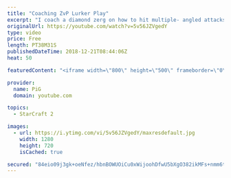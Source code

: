 ```yaml
---
title: "Coaching ZvP Lurker Play"
excerpt: "I coach a diamond zerg on how to hit multiple- angled attacks to allow his lurker pushes to get in position -- Watch live at https://www.twitch.tv/x5_pig"
originalUrl: https://youtube.com/watch?v=5v56JZVgedY
type: video
price: Free
length: PT38M31S
publishedDateTime: 2018-12-21T08:44:06Z
heat: 50

featuredContent: "<iframe width=\"800\" height=\"500\" frameborder=\"0\" src=\"https://www.youtube.com/embed/5v56JZVgedY\" allow=\"accelerometer; autoplay; encrypted-media; gyroscope; picture-in-picture\" allowfullscreen></iframe>"

provider:
  name: PiG
  domain: youtube.com

topics:
  - StarCraft 2

images:
  - url: https://i.ytimg.com/vi/5v56JZVgedY/maxresdefault.jpg
    width: 1280
    height: 720
    isCached: true

secured: "84eio09j3gk+oeNfez/hbnBOWUOiCu0xWijoohDfwU5bXgO382ikMFs+nmm6t69jb9FT65HaWklTu5dHCpdamO/y07XXIaQJGxwkeriqR3LOvFnk9B12D0cMBbTBAuS0JoGToBmMEXlgBvtmWACC2+RF0KDoiJ71vvJk+M21UJxjERVH19Y6IhQ9y/dGMpbuqBfW1AqfZbLZStTdnxUwVnAYoAA7T4hDrv9ecxYJl1EJx+HWokP+0iW79u+Rr93cbrXoU7IO569NMcyf/DQKcy1FFUdGN4DXlsQdYu65sm0DRSCDPEMxhImJyYkzGBCl4P3ESk2us9TBz6EN/WEKteyPW09TnFFbCm9ycNMYXeZZyA0tzu+3MOnxS5nPzmee+9pYHzYl0mJepQ+p5qtYqCbXJloLiGHz8CkSHEWn3mg=;Yx/NeclXmlceJSQmWEasTg=="
---
```


